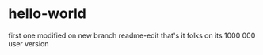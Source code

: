 # hello-world
first one
modified on new branch readme-edit
that's it folks
on its 1000 000 user version
